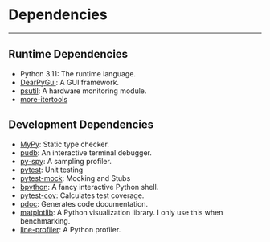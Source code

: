 # Dependencies

---

## Runtime Dependencies

- Python 3.11: The runtime language.
- [DearPyGui](https://dearpygui.readthedocs.io/en/latest/index.html): A GUI framework.
- [psutil](): A hardware monitoring module.
- [more-itertools]()

## Development Dependencies

- [MyPy](https://mypy.readthedocs.io/en/stable/index.html): Static type checker.
- [pudb](https://github.com/inducer/pudb): An interactive terminal debugger.
- [py-spy](https://github.com/benfred/py-spy): A sampling profiler.
- [pytest](https://docs.pytest.org/en/6.2.x/contents.html): Unit testing
- [pytest-mock](https://github.com/pytest-dev/pytest-mock): Mocking and Stubs
- [bpython](https://www.bpython-interpreter.org/): A fancy interactive Python shell.
- [pytest-cov](https://pytest-cov.readthedocs.io/en/latest/): Calculates test coverage.
- [pdoc](https://pdoc.dev/): Generates code documentation.
- [matplotlib](https://matplotlib.org/): A Python visualization library. I only use this when benchmarking.
- [line-profiler](https://github.com/pyutils/line_profiler): A Python profiler.
